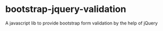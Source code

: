 # bootstrap-jquery-validation
A javascript lib to provide bootstrap form validation by the help of jQuery
